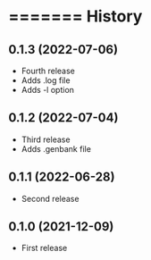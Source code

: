 =======
History
=======

0.1.3 (2022-07-06)
------------------

* Fourth release
* Adds .log file
* Adds -l option

0.1.2 (2022-07-04)
------------------

* Third release
* Adds .genbank file

0.1.1 (2022-06-28)
------------------

* Second release

0.1.0 (2021-12-09)
------------------

* First release
